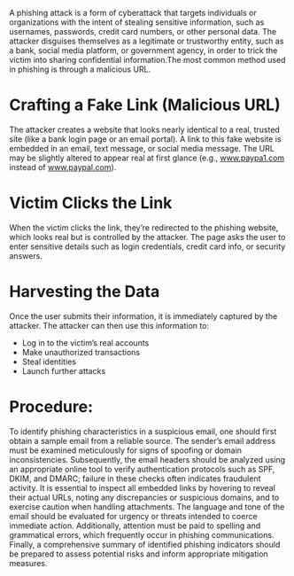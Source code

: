 A phishing attack is a form of cyberattack that targets individuals or organizations with the intent of stealing sensitive information, such as usernames, passwords, credit card numbers, or other personal data. The attacker disguises themselves as a legitimate or trustworthy entity, such as a bank, social media platform, or government agency, in order to trick the victim into sharing confidential information.The most common method used in phishing is through a malicious URL. 

# Crafting a Fake Link (Malicious URL)
The attacker creates a website that looks nearly identical to a real, trusted site (like a bank login page or an email portal). A link to this fake website is embedded in an email, text message, or social media message. The URL may be slightly altered to appear real at first glance (e.g., www.paypa1.com instead of www.paypal.com).


# Victim Clicks the Link
When the victim clicks the link, they’re redirected to the phishing website, which looks real but is controlled by the attacker. The page asks the user to enter sensitive details such as login credentials, credit card info, or security answers.


# Harvesting the Data
Once the user submits their information, it is immediately captured by the attacker. The attacker can then use this information to:
- Log in to the victim’s real accounts
- Make unauthorized transactions
- Steal identities
- Launch further attacks

# Procedure:
To identify phishing characteristics in a suspicious email, one should first obtain a sample email from a reliable source. The sender’s email address must be examined meticulously for signs of spoofing or domain inconsistencies. Subsequently, the email headers should be analyzed using an appropriate online tool to verify authentication protocols such as SPF, DKIM, and DMARC; failure in these checks often indicates fraudulent activity. It is essential to inspect all embedded links by hovering to reveal their actual URLs, noting any discrepancies or suspicious domains, and to exercise caution when handling attachments. The language and tone of the email should be evaluated for urgency or threats intended to coerce immediate action. Additionally, attention must be paid to spelling and grammatical errors, which frequently occur in phishing communications. Finally, a comprehensive summary of identified phishing indicators should be prepared to assess potential risks and inform appropriate mitigation measures.






